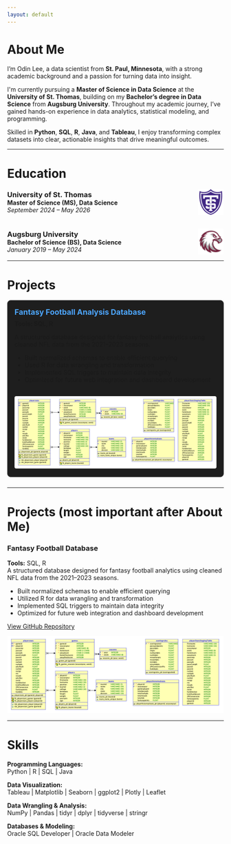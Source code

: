 ```yaml
---
layout: default
---
```


# About Me

I’m Odin Lee, a data scientist from **St. Paul, Minnesota**, with a strong academic background and a passion for turning data into insight.

I'm currently pursuing a **Master of Science in Data Science** at the **University of St. Thomas**, building on my **Bachelor’s degree in Data Science** from **Augsburg University**. Throughout my academic journey, I’ve gained hands-on experience in data analytics, statistical modeling, and programming.

Skilled in **Python**, **SQL**, **R**, **Java**, and **Tableau**, I enjoy transforming complex datasets into clear, actionable insights that drive meaningful outcomes.

***

# Education

<div style="display: flex; gap: 2rem; flex-wrap: wrap; align-items: flex-start; margin-top: 1rem;">

  <!-- University of St. Thomas -->
  <div style="flex: 1; min-width: 300px;">
    <div style="display: flex; justify-content: space-between; align-items: center;">
      <div>
        <h3 style="margin: 0;">University of St. Thomas</h3>
        <p style="margin: 0;"><strong>Master of Science (MS), Data Science</strong><br>
        <em>September 2024 – May 2026</em></p>
      </div>
      <img src="assets/img/UniversitySt.Thomas-Logo.png" alt="University of St. Thomas Logo" width="60" height="60" style="margin-left: 1rem;" />
    </div>
  </div>

  <!-- Augsburg University -->
  <div style="flex: 1; min-width: 300px;">
    <div style="display: flex; justify-content: space-between; align-items: center;">
      <div>
        <h3 style="margin: 0;">Augsburg University</h3>
        <p style="margin: 0;"><strong>Bachelor of Science (BS), Data Science</strong><br>
        <em>January 2019 – May 2024</em></p>
      </div>
      <img src="assets/img/AugsburgUniversity-Logo.png" alt="Augsburg University Logo" width="60" height="60" style="margin-left: 1rem;" />
    </div>
  </div>

</div>

***

# Projects

<style>
.project-card {
  display: block;
  text-decoration: none;
  color: inherit;
  border: 1px solid #444;
  border-radius: 8px;
  padding: 1rem;
  margin-bottom: 1.5rem;
  background-color: #1e1e1e;
  transition: box-shadow 0.3s ease, transform 0.3s ease;
}
.project-card:hover {
  box-shadow: 0 0 15px rgba(100, 100, 255, 0.3);
  transform: translateY(-4px);
}
.project-title {
  color: #4da6ff;
  font-weight: bold;
  font-size: 1.1rem;
  margin-bottom: 0.5rem;
}
.project-tools {
  font-weight: bold;
  margin-bottom: 0.5rem;
}
.project-card img {
  max-width: 100%;
  margin-top: 1rem;
  border-radius: 4px;
}
</style>

<a class="project-card" href="https://github.com/OdinLeePro/FantasyFootballAnalysisDB" target="_blank" rel="noopener noreferrer">
  <div class="project-title">Fantasy Football Analysis Database</div>
  <div class="project-tools">Tools: SQL, R</div>
  <p>
    A structured database designed for fantasy football analytics using cleaned NFL data from the 2021–2023 seasons.
  </p>
  <ul>
    <li>Built normalized schemas to enable efficient querying</li>
    <li>Used R for data wrangling and transformation</li>
    <li>Implemented SQL triggers to maintain data integrity</li>
    <li>Optimized for future web integration and dashboard development</li>
  </ul>
  <img src="/assets/img/FinalProjectRationalModel.png" alt="Fantasy Football ER Diagram">
</a>

***

# Projects (most important after About Me)

### Fantasy Football Database
**Tools:** SQL, R  
A structured database designed for fantasy football analytics using cleaned NFL data from the 2021–2023 seasons.  
- Built normalized schemas to enable efficient querying  
- Utilized R for data wrangling and transformation  
- Implemented SQL triggers to maintain data integrity  
- Optimized for future web integration and dashboard development  

[View GitHub Repository](https://github.com/OdinLeePro/FantasyFootballAnalysisDB)

![FantasyFootballAnalysisDB ER Diagram](assets/img/FinalProjectRationalModel.png)

<!-- Add more projects using this format -->
<!--
### Project Title  
**Tools:** Python, Pandas, Tableau  
Brief one- or two-sentence summary of the project's goal, technical approach, and outcome.  
[Link to GitHub/demo](#)
-->

---

# Skills

**Programming Languages:**  
Python | R | SQL | Java  

**Data Visualization:**  
Tableau | Matplotlib | Seaborn | ggplot2 | Plotly | Leaflet  

**Data Wrangling & Analysis:**  
NumPy | Pandas | tidyr | dplyr | tidyverse | stringr  

**Databases & Modeling:**  
Oracle SQL Developer | Oracle Data Modeler

